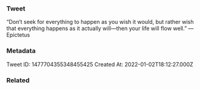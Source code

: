 ### Tweet
“Don’t seek for everything to happen as you wish it would, but rather wish that everything happens as it actually will—then your life will flow well.” — Epictetus

### Metadata
Tweet ID: 1477704355348455425
Created At: 2022-01-02T18:12:27.000Z

### Related

